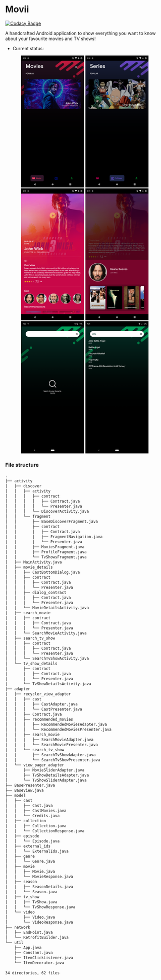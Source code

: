 # Movii

[![Codacy Badge](https://api.codacy.com/project/badge/Grade/5e1a18cd33e341a6ab15e8713baa155b)](https://app.codacy.com/app/mythio/Movii?utm_source=github.com&utm_medium=referral&utm_content=mythio/Movii&utm_campaign=Badge_Grade_Dashboard)

A handcrafted Android application to show everything you want to know about your favourite movies and TV shows!

* Current status:
<p align="center">
<img src="https://github.com/mythio/Movii/blob/MVP/res/home_movie.png" width="200"> <img src="https://github.com/mythio/Movii/blob/MVP/res/home_tv.png" width="200"> <img src="https://github.com/mythio/Movii/blob/MVP/res/movie_activity.png" width="200"> <img src="https://github.com/mythio/Movii/blob/MVP/res/cast.png" width="200"> <img src="https://github.com/mythio/Movii/blob/MVP/res/search_activity.png" width="200"> <img src="https://github.com/mythio/Movii/blob/MVP/res/search_results.png" width="200">
</p>

### File structure
```
.
├── activity
│   ├── discover
│   │   ├── activity
│   │   │   ├── contract
│   │   │   │   ├── Contract.java
│   │   │   │   └── Presenter.java
│   │   │   └── DiscoverActivity.java
│   │   └── fragment
│   │       ├── BaseDiscoverFragment.java
│   │       ├── contract
│   │       │   ├── Contract.java
│   │       │   ├── FragmentNavigation.java
│   │       │   └── Presenter.java
│   │       ├── MoviesFragment.java
│   │       ├── ProfileFragment.java
│   │       └── TvShowsFragment.java
│   ├── MainActivity.java
│   ├── movie_details
│   │   ├── CastBottomDialog.java
│   │   ├── contract
│   │   │   ├── Contract.java
│   │   │   └── Presenter.java
│   │   ├── dialog_contract
│   │   │   ├── Contract.java
│   │   │   └── Presenter.java
│   │   └── MovieDetailsActivity.java
│   ├── search_movie
│   │   ├── contract
│   │   │   ├── Contract.java
│   │   │   └── Presenter.java
│   │   └── SearchMovieActivity.java
│   ├── search_tv_show
│   │   ├── contract
│   │   │   ├── Contract.java
│   │   │   └── Presenter.java
│   │   └── SearchTvShowActivity.java
│   └── tv_show_details
│       ├── contract
│       │   ├── Contract.java
│       │   └── Presenter.java
│       └── TvShowDetailsActivity.java
├── adapter
│   ├── recycler_view_adapter
│   │   ├── cast
│   │   │   ├── CastAdapter.java
│   │   │   └── CastPresenter.java
│   │   ├── Contract.java
│   │   ├── recommended_movies
│   │   │   ├── RecommendedMoviesAdapter.java
│   │   │   └── RecommendedMoviesPresenter.java
│   │   ├── search_movie
│   │   │   ├── SearchMovieAdapter.java
│   │   │   └── SearchMoviePresenter.java
│   │   └── search_tv_show
│   │       ├── SearchTvShowAdapter.java
│   │       └── SearchTvShowPresenter.java
│   └── view_pager_adapter
│       ├── MovieSliderAdapter.java
│       ├── TvShowDetailsAdapter.java
│       └── TvShowSliderAdapter.java
├── BasePresenter.java
├── BaseView.java
├── model
│   ├── cast
│   │   ├── Cast.java
│   │   ├── CastMovies.java
│   │   └── Credits.java
│   ├── collection
│   │   ├── Collection.java
│   │   └── CollectionResponse.java
│   ├── episode
│   │   └── Episode.java
│   ├── external_ids
│   │   └── ExternalIds.java
│   ├── genre
│   │   └── Genre.java
│   ├── movie
│   │   ├── Movie.java
│   │   └── MovieResponse.java
│   ├── season
│   │   ├── SeasonDetails.java
│   │   └── Season.java
│   ├── tv_show
│   │   ├── TvShow.java
│   │   └── TvShowResponse.java
│   └── video
│       ├── Video.java
│       └── VideoResponse.java
├── network
│   ├── EndPoint.java
│   └── RetrofitBuilder.java
└── util
    ├── App.java
    ├── Constant.java
    ├── ItemClickListener.java
    └── ItemDecorator.java

34 directories, 62 files
```
